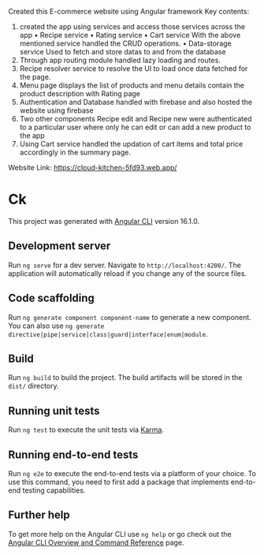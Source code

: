 Created this E-commerce website using Angular framework
Key contents:
1.	created the app using services and access those services across the app
•	Recipe service
•	Rating service
•	Cart service
With the above mentioned service handled the CRUD operations.
•	Data-storage service
Used to fetch and store datas to and from the database
2.	Through app routing module handled lazy loading and routes.
3.	Recipe resolver service to resolve the UI to load once data fetched for the page.
4.	Menu page displays the list of products and menu details contain the product description with Rating page
5.	Authentication and Database handled with firebase and also hosted the website using firebase
6.	Two other components Recipe edit and Recipe new were authenticated to a particular user where only he can edit or can add a new product to the app
7.	Using Cart service handled the updation of cart items and total price accordingly in the summary page.

Website Link:
https://cloud-kitchen-5fd93.web.app/



# Ck

This project was generated with [Angular CLI](https://github.com/angular/angular-cli) version 16.1.0.

## Development server

Run `ng serve` for a dev server. Navigate to `http://localhost:4200/`. The application will automatically reload if you change any of the source files.

## Code scaffolding

Run `ng generate component component-name` to generate a new component. You can also use `ng generate directive|pipe|service|class|guard|interface|enum|module`.

## Build

Run `ng build` to build the project. The build artifacts will be stored in the `dist/` directory.

## Running unit tests

Run `ng test` to execute the unit tests via [Karma](https://karma-runner.github.io).

## Running end-to-end tests

Run `ng e2e` to execute the end-to-end tests via a platform of your choice. To use this command, you need to first add a package that implements end-to-end testing capabilities.

## Further help

To get more help on the Angular CLI use `ng help` or go check out the [Angular CLI Overview and Command Reference](https://angular.io/cli) page.
